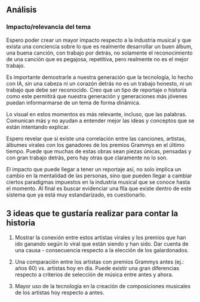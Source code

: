## Análisis

### Impacto/relevancia del tema

Espero poder crear un mayor impacto respecto a la industria musical y que exista una conciencia sobre lo que es realmente desarrollar un buen álbum, una buena canción, con trabajo por detrás, no solamente el reconocimiento de una canción que es pegajosa, repetitiva, pero realmente no es el mejor trabajo.

Es importante demostrarle a nuestra generación que la tecnología, lo hecho con IA, sin una cabeza ni un corazón detrás no es un trabajo honesto, ni un trabajo que debe ser reconocido. Creo que un tipo de reportaje o historia como este permitirá que nuestra generación y generaciones más jóvenes puedan informarmarse de un tema de forma dinámica.

Lo visual en estos momentos es más relevante, incluso, que las palabras. Comunican más y no ayudan a entender mejor las ideas y conceptos que se están intentando explicar. 

Espero revelar que si existe una correlación entre las canciones, artistas, álbumes virales con los ganadores de los premios Grammys en el último tiempo. Puede que muchas de estas obras sean piezas únicas, pensadas y con gran trabajo detrás, pero hay otras que claramente no lo son. 

El impacto que puede llegar a tener un reportaje así, no solo implica un cambio en la mentalidad de las personas, sino que pueden llegar a cambiar ciertos paradigmas impuestos en la industria musical que se conoce hasta el momento. Al final es buscar evidenciar una flla que existe dentro de este sistema que ya está muy estandarizado, es cuestionarlo. 

## 3 ideas que te gustaría realizar para contar la historia

1. Mostrar la conexión entre estos artistas virales y los premios que han ido ganando según lo viral que están siendo y han sido.
     Dar cuenta de una causa - consecuencia respecto a la elección de los galardonados.
   
2. Una comparación entre los artistas con premios Grammys antes (ej.: años 60) vs. artistas hoy en día.
   Puede existir una gran diferencias respecto a criterios de selección de música entre antes y ahora.
   
3. Mayor uso de la tecnología en la creación de composiciones musicales de los artistas hoy respecto a antes. 
